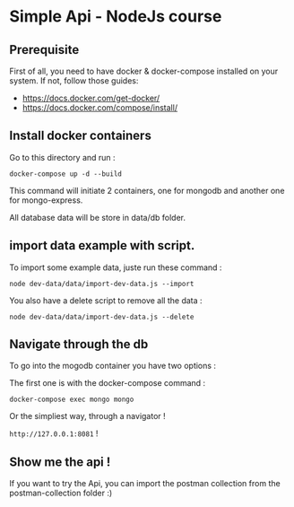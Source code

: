 # Simple Api - NodeJs course

## Prerequisite

First of all, you need to have docker & docker-compose installed on your system. If not, follow those guides:

- https://docs.docker.com/get-docker/
- https://docs.docker.com/compose/install/

## Install docker containers

Go to this directory and run :

`docker-compose up -d --build`

This command will initiate 2 containers, one for mongodb and another one for mongo-express.

All database data will be store in data/db folder.

## import data example with script.

To import some example data, juste run these command :

`node dev-data/data/import-dev-data.js --import`

You also have a delete script to remove all the data :

`node dev-data/data/import-dev-data.js --delete`

## Navigate through the db

To go into the mogodb container you have two options :

The first one is with the docker-compose command :

`docker-compose exec mongo mongo`

Or the simpliest way, through a navigator !

`http://127.0.0.1:8081` !

## Show me the api !

If you want to try the Api, you can import the postman collection from the postman-collection folder :)
